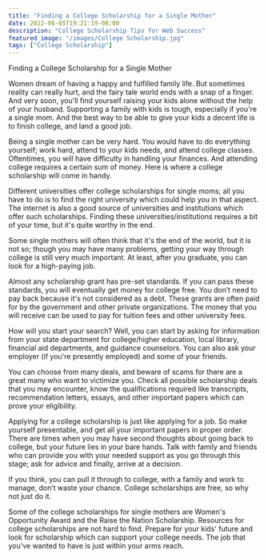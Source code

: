 ```yaml
---
title: "Finding a College Scholarship for a Single Mother"
date: 2022-06-05T19:21:19-08:00
description: "College Scholarship Tips for Web Success"
featured_image: "/images/College Scholarship.jpg"
tags: ["College Scholarship"]
---
```


Finding a College Scholarship for a Single Mother


Women dream of having a happy and fulfilled family life. But sometimes reality can really hurt, and the fairy tale world ends with a snap of a finger. And very soon, you'll find yourself raising your kids alone without the help of your husband. Supporting a family with kids is tough, especially if you're a single mom. And the best way to be able to give your kids a decent life is to finish college, and land a good job.

Being a single mother can be very hard. You would have to do everything yourself; work hard, attend to your kids needs, and attend college classes. Oftentimes, you will have difficulty in handling your finances. And attending college requires a certain sum of money. Here is where a college scholarship will come in handy.

Different universities offer college scholarships for single moms; all you have to do is to find the right university which could help you in that aspect. The internet is also a good source of universities and institutions which offer such scholarships. Finding these universities/institutions requires a bit of your time, but it's quite worthy in the end.

Some single mothers will often think that it's the end of the world, but it is not so; though you may have many problems, getting your way through college is still very much important. At least, after you graduate, you can look for a high-paying job.

Almost any scholarship grant has pre-set standards. If you can pass these standards, you will eventually get money for college free. You don’t need to pay back because it's not considered as a debt. These grants are often paid for by the government and other private organizations. The money that you will receive can be used to pay for tuition fees and other university fees.

How will you start your search? Well, you can start by asking for information from your state department for college/higher education, local library, financial aid departments, and guidance counselors. You can also ask your employer (if you're presently employed) and some of your friends.

You can choose from many deals, and beware of scams for there are a great many who want to victimize you. Check all possible scholarship deals that you may encounter, know the qualifications required like transcripts, recommendation letters, essays, and other important papers which can prove your eligibility.

Applying for a college scholarship is just like applying for a job. So make yourself presentable, and get all your important papers in proper order. There are times when you may have second thoughts about going back to college, but your future lies in your bare hands. Talk with family and friends who can provide you with your needed support as you go through this stage; ask for advice and finally, arrive at a decision.

If you think, you can pull it through to college, with a family and work to manage, don’t waste your chance. College scholarships are free, so why not just do it.

Some of the college scholarships for single mothers are Women's Opportunity Award and the Raise the Nation Scholarship. Resources for college scholarships are not hard to find. Prepare for your kids' future and look for scholarship which can support your college needs. The job that you've wanted to have is just within your arms reach.








